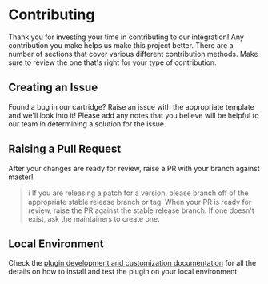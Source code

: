 # Contributing

Thank you for investing your time in contributing to our integration! Any
contribution you make helps us make this project better. There are a number
of sections that cover various different contribution methods. Make sure to
review the one that's right for your type of contribution.

## Creating an Issue

Found a bug in our cartridge? Raise an issue with the appropriate template and
we'll look into it! Please add any notes that you believe will be helpful to
our team in determining a solution for the issue.

## Raising a Pull Request

After your changes are ready for review, raise a PR with your branch against master!

> ℹ️ If you are releasing a patch for a version, please branch off
> of the appropriate stable release branch or tag. When your PR is ready for review,
> raise the PR against the stable release branch. If one doesn't exist, ask the
> maintainers to create one.

## Local Environment

Check the [plugin development and customization documentation](./plugin-development-customization.md) for all the
details on how to install and test the plugin on your local environment.
